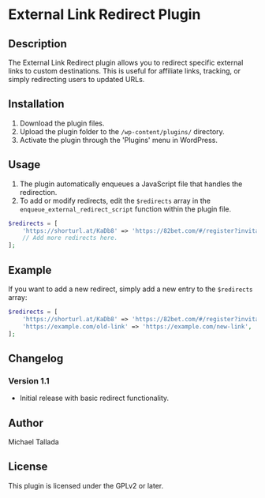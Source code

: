 # External Link Redirect Plugin

## Description
The External Link Redirect plugin allows you to redirect specific external links to custom destinations. This is useful for affiliate links, tracking, or simply redirecting users to updated URLs.

## Installation
1. Download the plugin files.
2. Upload the plugin folder to the `/wp-content/plugins/` directory.
3. Activate the plugin through the 'Plugins' menu in WordPress.

## Usage
1. The plugin automatically enqueues a JavaScript file that handles the redirection.
2. To add or modify redirects, edit the `$redirects` array in the `enqueue_external_redirect_script` function within the plugin file.

```php
$redirects = [
    'https://shorturl.at/KaDb8' => 'https://82bet.com/#/register?invitationCode=668323190180',
    // Add more redirects here.
];
```

## Example
If you want to add a new redirect, simply add a new entry to the `$redirects` array:

```php
$redirects = [
    'https://shorturl.at/KaDb8' => 'https://82bet.com/#/register?invitationCode=668323190180',
    'https://example.com/old-link' => 'https://example.com/new-link',
];
```

## Changelog
### Version 1.1
- Initial release with basic redirect functionality.

## Author
Michael Tallada

## License
This plugin is licensed under the GPLv2 or later.